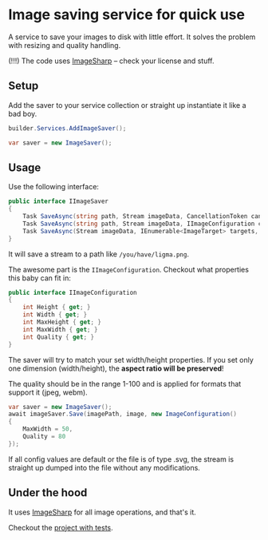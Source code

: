 # Image saving service for quick use

A service to save your images to disk with little effort. It solves the problem with resizing and quality handling.

(!!!) The code uses [ImageSharp](https://sixlabors.com/products/imagesharp/) – check your license and stuff.

## Setup

Add the saver to your service collection or straight up instantiate it like a bad boy.

```csharp
builder.Services.AddImageSaver();

var saver = new ImageSaver();
```

## Usage

Use the following interface:

```csharp
public interface IImageSaver
{
    Task SaveAsync(string path, Stream imageData, CancellationToken cancellationToken);
    Task SaveAsync(string path, Stream imageData, IImageConfiguration config, CancellationToken cancellationToken);
    Task SaveAsync(Stream imageData, IEnumerable<ImageTarget> targets, CancellationToken cancellationToken);
}
```

It will save a stream to a path like `/you/have/ligma.png`.

The awesome part is the `IImageConfiguration`. Checkout what properties this baby can fit in:

```csharp
public interface IImageConfiguration
{
    int Height { get; }
    int Width { get; }
    int MaxHeight { get; }
    int MaxWidth { get; }
    int Quality { get; }
}
```

The saver will try to match your set width/height properties. If you set only one dimension (width/height), the **aspect ratio will be preserved**!

The quality should be in the range 1-100 and is applied for formats that support it (jpeg, webm). 

```csharp
var saver = new ImageSaver();
await imageSaver.Save(imagePath, image, new ImageConfiguration()
{
    MaxWidth = 50,
    Quality = 80
});
```

If all config values are default or the file is of type .svg, the stream is straight up dumped into the file without any modifications.



## Under the hood

It uses [ImageSharp](https://sixlabors.com/products/imagesharp/) for all image operations, and that's it. 

Checkout the [project with tests](./src/MartinDrozdik.Services.ImageSaving.Tests).


